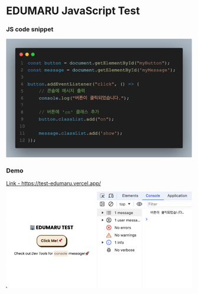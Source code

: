 # EDUMARU JavaScript Test

### JS code snippet

<img src="./demo/code.png" alt="result"/>

### Demo

<a href="https://test-edumaru.vercel.app/">Link - https://test-edumaru.vercel.app/</a>

<img src="./demo/result.png" alt="result"/>
